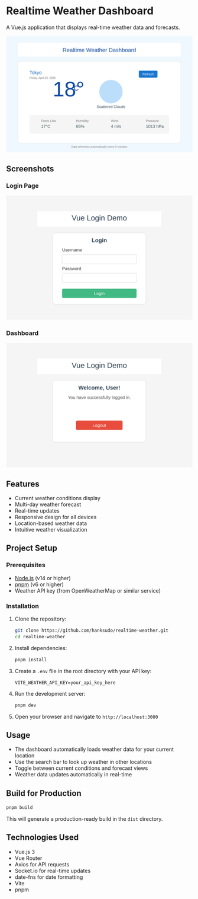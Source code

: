 # Realtime Weather Dashboard

A Vue.js application that displays real-time weather data and forecasts.

![Weather Dashboard](./screenshots/weather-dashboard.svg)

## Screenshots

### Login Page
![Login Screen](./screenshots/login-screen.svg)

### Dashboard
![Dashboard Screen](./screenshots/dashboard-screen.svg)

## Features

- Current weather conditions display
- Multi-day weather forecast
- Real-time updates
- Responsive design for all devices
- Location-based weather data
- Intuitive weather visualization

## Project Setup

### Prerequisites

- [Node.js](https://nodejs.org/) (v14 or higher)
- [pnpm](https://pnpm.io/) (v6 or higher)
- Weather API key (from OpenWeatherMap or similar service)

### Installation

1. Clone the repository:
   ```bash
   git clone https://github.com/hanksudo/realtime-weather.git
   cd realtime-weather
   ```

2. Install dependencies:
   ```bash
   pnpm install
   ```

3. Create a `.env` file in the root directory with your API key:
   ```
   VITE_WEATHER_API_KEY=your_api_key_here
   ```

4. Run the development server:
   ```bash
   pnpm dev
   ```

5. Open your browser and navigate to `http://localhost:3000`

## Usage

- The dashboard automatically loads weather data for your current location
- Use the search bar to look up weather in other locations
- Toggle between current conditions and forecast views
- Weather data updates automatically in real-time

## Build for Production

```bash
pnpm build
```

This will generate a production-ready build in the `dist` directory.

## Technologies Used

- Vue.js 3
- Vue Router
- Axios for API requests
- Socket.io for real-time updates
- date-fns for date formatting
- Vite
- pnpm
